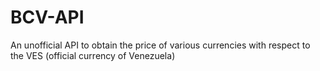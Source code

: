 # BCV-API
An unofficial API to obtain the price of various currencies with respect to the VES (official currency of Venezuela)
